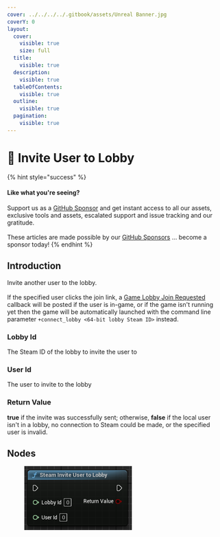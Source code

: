 ```yaml
---
cover: ../../../../.gitbook/assets/Unreal Banner.jpg
coverY: 0
layout:
  cover:
    visible: true
    size: full
  title:
    visible: true
  description:
    visible: true
  tableOfContents:
    visible: true
  outline:
    visible: true
  pagination:
    visible: true
---
```


# 🔵 Invite User to Lobby

{% hint style="success" %}
#### Like what you're seeing?

Support us as a [GitHub Sponsor](../../../../become-a-sponsor/) and get instant access to all our assets, exclusive tools and assets, escalated support and issue tracking and our gratitude.\
\
These articles are made possible by our [GitHub Sponsors](../../../../become-a-sponsor/) ... become a sponsor today!
{% endhint %}

## Introduction

Invite another user to the lobby.\
\
If the specified user clicks the join link, a [Game Lobby Join Requested](../events/lobby-join-requested.md) callback will be posted if the user is in-game, or if the game isn't running yet then the game will be automatically launched with the command line parameter `+connect_lobby <64-bit lobby Steam ID>` instead.

### Lobby Id

The Steam ID of the lobby to invite the user to

### User Id

The user to invite to the lobby

### Return Value

**true** if the invite was successfully sent; otherwise, **false** if the local user isn't in a lobby, no connection to Steam could be made, or the specified user is invalid.

## Nodes

<figure><img src="../../../../.gitbook/assets/image (9) (1) (1) (1) (1) (1).png" alt=""><figcaption></figcaption></figure>
